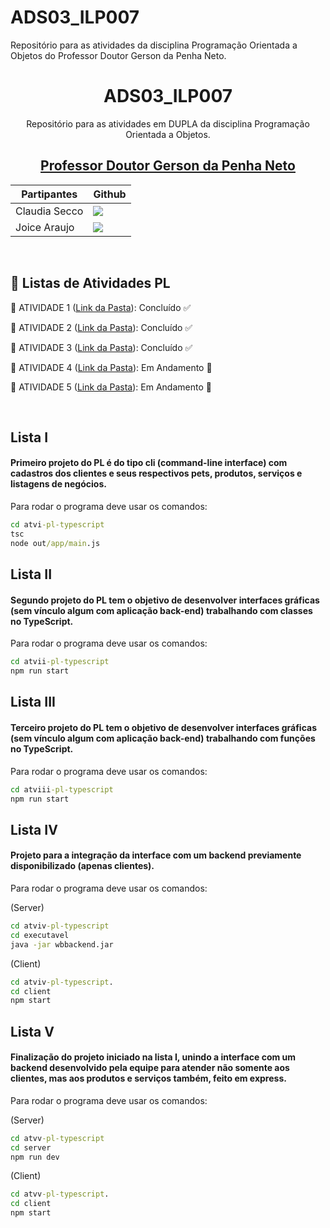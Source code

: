 # ADS03_ILP007
Repositório para as atividades da disciplina Programação Orientada a Objetos do Professor Doutor Gerson da Penha Neto.



<div align="center">

# ADS03_ILP007

Repositório para as atividades em DUPLA da disciplina Programação Orientada a Objetos.

## <a href="https://github.com/gerson-pn" target="Gerson"> Professor Doutor Gerson da Penha Neto </a>


| Partipantes | Github |
| -------- |-------- |
| Claudia Secco | <a href="https://github.com/ClaudiaCBS" target="_blanck"><img src = "https://img.shields.io/badge/GitHub-100000?style=for-the-badge&logo=github&logoColor=white" target="_blank"></a> |
| Joice Araujo | <a href="https://github.com/Joice-Araujo" target="_blanck"><img src = "https://img.shields.io/badge/GitHub-100000?style=for-the-badge&logo=github&logoColor=white" target="_blank"></a> |

</div>



<br>

## :date: Listas de Atividades PL



🔖 ATIVIDADE 1 ([Link da Pasta](01_PL_Atividade)):  Concluído :white_check_mark:

🔖 ATIVIDADE 2 ([Link da Pasta](02_PL_Atividade)):  Concluído :white_check_mark:

🔖 ATIVIDADE 3 ([Link da Pasta](03_PL_Atividade)):  Concluído :white_check_mark:

🔖 ATIVIDADE 4 ([Link da Pasta](04_PL_Atividade)):  Em Andamento :construction:

🔖 ATIVIDADE 5 ([Link da Pasta](05_PL_Atividade)):  Em Andamento :construction:

<br>

<span id="1">

## Lista I

#### Primeiro projeto do PL é do tipo cli (command-line interface) com cadastros dos clientes e seus respectivos pets, produtos, serviços e listagens de negócios.
Para rodar o programa deve usar os comandos: 

```cmd
cd atvi-pl-typescript
tsc
node out/app/main.js
```

<span id="2">

## Lista II

#### Segundo projeto do PL tem o objetivo de desenvolver interfaces gráficas (sem vínculo algum com aplicação back-end) trabalhando com classes no TypeScript.
Para rodar o programa deve usar os comandos: 

```cmd
cd atvii-pl-typescript
npm run start
```

<span id="3">

## Lista III

#### Terceiro projeto do PL tem o objetivo de desenvolver interfaces gráficas (sem vínculo algum com aplicação back-end) trabalhando com funções no TypeScript.
Para rodar o programa deve usar os comandos: 

```cmd
cd atviii-pl-typescript
npm run start
```

<span id="4">

## Lista IV

#### Projeto para a integração da interface com um backend previamente disponibilizado (apenas clientes).
Para rodar o programa deve usar os comandos: 

(Server)
```cmd
cd atviv-pl-typescript
cd executavel
java -jar wbbackend.jar
```

(Client)
```cmd
cd atviv-pl-typescript. 
cd client
npm start
```

<span id="5">

## Lista V

#### Finalização do projeto iniciado na lista I, unindo a interface com um backend desenvolvido pela equipe para atender não somente aos clientes, mas aos produtos e serviços também, feito em express.
Para rodar o programa deve usar os comandos: 

(Server)
```cmd
cd atvv-pl-typescript
cd server
npm run dev
```

(Client)
```cmd
cd atvv-pl-typescript. 
cd client
npm start
```

